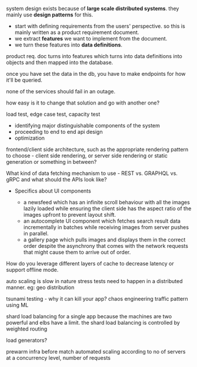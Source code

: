 system design exists because of **large scale distributed systems**. they mainly use **design patterns** for this.

- start with defining requirements from the users' perspective. so this is mainly written as a product requirement document.
- we extract **features** we want to implement from the document.
- we turn these features into **data definitions**.

product req. doc turns into features which turns into data definitions into objects and then mapped into the database.

once you have set the data in the db, you have to make endpoints for how it'll be queried.

none of the services should fail in an outage.

how easy is it to change that solution and go with another one?

load test, edge case test, capacity test





- identifying major distinguishable components of the system
- proceeding to end to end api design
- optimization

frontend/client side architecture, such as the appropriate rendering pattern to choose - client side rendering, or server side rendering or static generation or something in between?

What kind of data fetching mechanism to use - REST vs. GRAPHQL vs. gRPC and what should the APIs look like?

- Specifics about UI components

    - a newsfeed which has an infinite scroll behaviour with all the images lazily loaded while ensuring the client side has the aspect ratio of the images upfront to prevent layout shift.
    - an autocomplete UI component which fetches search result data incrementally in batches while receiving images from server pushes in parallel.
    - a gallery page which pulls images and displays them in the correct order despite the asynchrony that comes with the network requests that might cause them to arrive out of order.

How do you leverage different layers of cache to decrease latency or support offline mode.


auto scaling is slow in nature
stress tests need to happen in a distributed manner. eg: geo distribution

tsunami testing - why it can kill your app?
chaos engineering
traffic pattern using ML

shard load balancing for a single app because the machines are two powerful and elbs have a limit. the shard load balancing is controlled by weighted routing


load generators?

prewarm infra before match
automated scaling according to no of servers at a concurrency level, number of requests